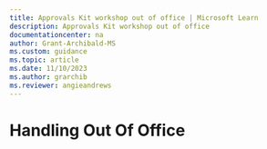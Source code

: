 ```yaml
---
title: Approvals Kit workshop out of office | Microsoft Learn
description: Approvals Kit workshop out of office
documentationcenter: na
author: Grant-Archibald-MS
ms.custom: guidance
ms.topic: article
ms.date: 11/10/2023
ms.author: grarchib
ms.reviewer: angieandrews
---
```


# Handling Out Of Office
